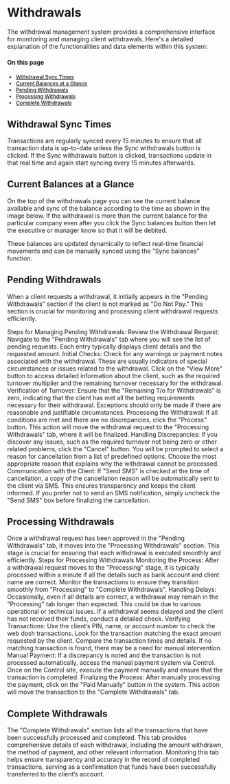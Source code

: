 # Withdrawals

The withdrawal management system provides a comprehensive interface for monitoring and managing client withdrawals. Here's a detailed explanation of the functionalities and data elements within this system:

<h4 style="font-size:14px; font-weight: 700;">On this page</h4>
<ul style="font-size:12px; font-weight: 500;">
    <li>
        <a href="#withdrawal-sync-times">Withdrawal Sync Times</a>        
    </li>
            <li>
                <a href="#client-filter">Current Balances at a Glance</a>
            </li>
            <li>
                <a href="#client-index">Pending Withdrawals</a>
            </li>
            <li>
                <a href="#processing-withdrawals">Processing Withdrawals</a>
            </li>
            <li>
                <a href="#complete-withdrawals">Complete Withdrawals</a>
            </li>
        
    
</ul>

## Withdrawal Sync Times

Transactions are regularly synced every 15 minutes to ensure that all transaction data is up-to-date unless the Sync withdrawals button is clicked. If the Sync withdrawals button is clicked, transactions update in that real time and again start syncing every 15 minutes afterwards.

## Current Balances at a Glance

On the top of the withdrawals page you can see the current balance available and sync of the balance according to the time as shown in the image below. If the withdrawal is more than the current balance for the particular company even after you click the Sync balances button then let the executive or manager know so that it will be debited.

These balances are updated dynamically to reflect real-time financial movements and can be manually synced using the "Sync balances" function.

## Pending Withdrawals

When a client requests a withdrawal, it initially appears in the "Pending Withdrawals" section if the client is not marked as "Do Not Pay." This section is crucial for monitoring and processing client withdrawal requests efficiently.

Steps for Managing Pending Withdrawals:
Review the Withdrawal Request:
Navigate to the "Pending Withdrawals" tab where you will see the list of pending requests.
Each entry typically displays client details and the requested amount.
Initial Checks:
Check for any warnings or payment notes associated with the withdrawal. These are usually indicators of special circumstances or issues related to the withdrawal.
Click on the "View More" button to access detailed information about the client, such as the required turnover multiplier and the remaining turnover necessary for the withdrawal.
Verification of Turnover:
Ensure that the "Remaining T/o for Withdrawals" is zero, indicating that the client has met all the betting requirements necessary for their withdrawal. Exceptions should only be made if there are reasonable and justifiable circumstances.
Processing the Withdrawal:
If all conditions are met and there are no discrepancies, click the "Process" button. This action will move the withdrawal request to the "Processing Withdrawals" tab, where it will be finalized.
Handling Discrepancies:
If you discover any issues, such as the required turnover not being zero or other related problems, click the "Cancel" button.
You will be prompted to select a reason for cancellation from a list of predefined options. Choose the most appropriate reason that explains why the withdrawal cannot be processed.
Communication with the Client:
If "Send SMS" is checked at the time of cancellation, a copy of the cancellation reason will be automatically sent to the client via SMS. This ensures transparency and keeps the client informed.
If you prefer not to send an SMS notification, simply uncheck the "Send SMS" box before finalizing the cancellation.

## Processing Withdrawals

Once a withdrawal request has been approved in the "Pending Withdrawals" tab, it moves into the "Processing Withdrawals" section. This stage is crucial for ensuring that each withdrawal is executed smoothly and efficiently.
Steps for Processing Withdrawals
Monitoring the Process:
After a withdrawal request moves to the "Processing" stage, it is typically processed within a minute if all the details such as bank account and client name are correct.
Monitor the transactions to ensure they transition smoothly from "Processing" to "Complete Withdrawals".
Handling Delays:
Occasionally, even if all details are correct, a withdrawal may remain in the "Processing" tab longer than expected. This could be due to various operational or technical issues.
If a withdrawal seems delayed and the client has not received their funds, conduct a detailed check.
Verifying Transactions:
Use the client’s PIN, name, or account number to check the web dosh transactions. Look for the transaction matching the exact amount requested by the client.
Compare the transaction times and details. If no matching transaction is found, there may be a need for manual intervention.
Manual Payment:
If a discrepancy is noted and the transaction is not processed automatically, access the manual payment system via Control.
Once on the Control site, execute the payment manually and ensure that the transaction is completed.
Finalizing the Process:
After manually processing the payment, click on the "Paid Manually" button in the system. This action will move the transaction to the "Complete Withdrawals" tab.

## Complete Withdrawals

The "Complete Withdrawals" section lists all the transactions that have been successfully processed and completed.
This tab provides comprehensive details of each withdrawal, including the amount withdrawn, the method of payment, and other relevant information.
Monitoring this tab helps ensure transparency and accuracy in the record of completed transactions, serving as a confirmation that funds have been successfully transferred to the client’s account.
